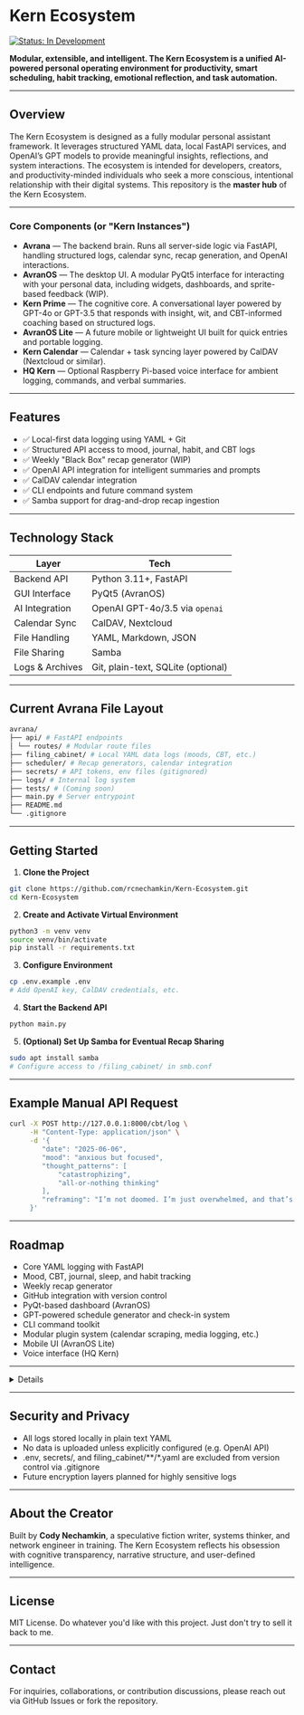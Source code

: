 # Kern Ecosystem
[![Status: In Development](https://img.shields.io/badge/status-in_development-yellow)]()

**Modular, extensible, and intelligent. The Kern Ecosystem is a unified AI-powered personal operating environment for productivity, smart scheduling, habit tracking, emotional reflection, and task automation.**

---

## Overview

The Kern Ecosystem is designed as a fully modular personal assistant framework. It leverages structured YAML data, local FastAPI services, and OpenAI’s GPT models to provide meaningful insights, reflections, and system interactions. The ecosystem is intended for developers, creators, and productivity-minded individuals who seek a more conscious, intentional relationship with their digital systems.
This repository is the **master hub** of the Kern Ecosystem.

---

### Core Components (or "Kern Instances")

- **Avrana** — The backend brain. Runs all server-side logic via FastAPI, handling structured logs, calendar sync, recap generation, and OpenAI interactions.
- **AvranOS** — The desktop UI. A modular PyQt5 interface for interacting with your personal data, including widgets, dashboards, and sprite-based feedback (WIP).
- **Kern Prime** — The cognitive core. A conversational layer powered by GPT-4o or GPT-3.5 that responds with insight, wit, and CBT-informed coaching based on structured logs.
- **AvranOS Lite** — A future mobile or lightweight UI built for quick entries and portable logging.
- **Kern Calendar** — Calendar + task syncing layer powered by CalDAV (Nextcloud or similar).
- **HQ Kern** — Optional Raspberry Pi-based voice interface for ambient logging, commands, and verbal summaries.

---

## Features

- ✅ Local-first data logging using YAML + Git
- ✅ Structured API access to mood, journal, habit, and CBT logs
- ✅ Weekly "Black Box" recap generator (WIP)
- ✅ OpenAI API integration for intelligent summaries and prompts
- ✅ CalDAV calendar integration
- ✅ CLI endpoints and future command system
- ✅ Samba support for drag-and-drop recap ingestion

---

## Technology Stack

| Layer            | Tech                        |
|------------------|-----------------------------|
| Backend API      | Python 3.11+, FastAPI       |
| GUI Interface    | PyQt5 (AvranOS)             |
| AI Integration   | OpenAI GPT-4o/3.5 via `openai` |
| Calendar Sync    | CalDAV, Nextcloud           |
| File Handling    | YAML, Markdown, JSON        |
| File Sharing     | Samba                       |
| Logs & Archives  | Git, plain-text, SQLite (optional) |

---


## Current Avrana File Layout

```bash
avrana/
├── api/ # FastAPI endpoints
│ └── routes/ # Modular route files
├── filing_cabinet/ # Local YAML data logs (moods, CBT, etc.)
├── scheduler/ # Recap generators, calendar integration
├── secrets/ # API tokens, env files (gitignored)
├── logs/ # Internal log system
├── tests/ # (Coming soon)
├── main.py # Server entrypoint
├── README.md
└── .gitignore
```

---

## Getting Started

1. **Clone the Project**
```bash
git clone https://github.com/rcnechamkin/Kern-Ecosystem.git
cd Kern-Ecosystem
```

2. **Create and Activate Virtual Environment**
```bash
python3 -m venv venv
source venv/bin/activate
pip install -r requirements.txt
```

3. **Configure Environment**
```bash
cp .env.example .env
# Add OpenAI key, CalDAV credentials, etc.
```

4. **Start the Backend API**
```bash
python main.py
```

5. **(Optional) Set Up Samba for Eventual Recap Sharing**
```bash
sudo apt install samba
# Configure access to /filing_cabinet/ in smb.conf
```
---

## Example Manual API Request

```bash
curl -X POST http://127.0.0.1:8000/cbt/log \
     -H "Content-Type: application/json" \
     -d '{
        "date": "2025-06-06",
        "mood": "anxious but focused",
        "thought_patterns": [
            "catastrophizing",
            "all-or-nothing thinking"
        ],
        "reframing": "I’m not doomed. I’m just overwhelmed, and that’s temporary."
     }'
```

---

## Roadmap
- Core YAML logging with FastAPI
- Mood, CBT, journal, sleep, and habit tracking
- Weekly recap generator
- GitHub integration with version control
- PyQt-based dashboard (AvranOS)
- GPT-powered schedule generator and check-in system
- CLI command toolkit
- Modular plugin system (calendar scraping, media logging, etc.)
- Mobile UI (AvranOS Lite)
- Voice interface (HQ Kern)

---

<details>
Planned Kern Ecosystem Layout (Monorepo)

```bash
kern-ecosystem/
├── backend/             # Avrana: FastAPI routes and logic
├── frontend/            # AvranOS: GUI layer
├── mobile/              # AvranOS Lite
├── calendar/            # Kern Calendar sync + scheduling tools
├── filing_cabinet/      # Structured logs (CBT, moods, habits)
├── auth/                # Optional permissions & token logic
├── avranos_gui/         # GUI widget logic & sprite interaction
├── config/              # Config files and YAML profiles
├── data/                # SQLite snapshots, backups, etc.
├── secrets/             # OpenAI keys, login tokens (gitignored)
├── logs/                # CLI logs, error tracking
├── scheduler/           # Recap generators, task engines
├── utils/               # CLI tools, file parsers, formatters
├── main.py              # Entry point to FastAPI
├── .gitignore           # Hides venv/, secrets, YAML logs
└── README.md            # This file
```
</details>

---

 ## Security and Privacy
- All logs stored locally in plain text YAML
- No data is uploaded unless explicitly configured (e.g. OpenAI API)
- .env, secrets/, and filing_cabinet/**/*.yaml are excluded from version control via .gitignore
- Future encryption layers planned for highly sensitive logs

---

## About the Creator
Built by **Cody Nechamkin**, a speculative fiction writer, systems thinker, and network engineer in training. The Kern Ecosystem reflects his obsession with cognitive transparency, narrative structure, and user-defined intelligence.

---

## License

MIT License. Do whatever you'd like with this project. Just don't try to sell it back to me.

---

## Contact

For inquiries, collaborations, or contribution discussions, please reach out via GitHub Issues or fork the repository.

